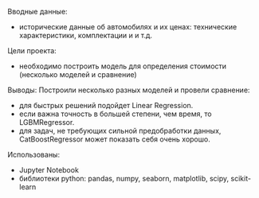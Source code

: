 Вводные данные: 
- исторические данные об автомобилях и их ценах: технические характеристики, комплектации и и т.д.

Цели проекта: 
- необходимо построить модель для определения стоимости (несколько моделей и сравнение)

Выводы: 
Построили несколько разных моделей и провели сравнение: 
- для быстрых решений подойдет Linear Regression.
- если важна точность в большей степени, чем время, то LGBMRegressor.
- для задач, не требующих сильной предобработки данных, CatBoostRegressor может показать себя очень хорошо.

Использованы: 
- Jupyter Notebook
- библиотеки python: pandas, numpy, seaborn, matplotlib, scipy, scikit-learn